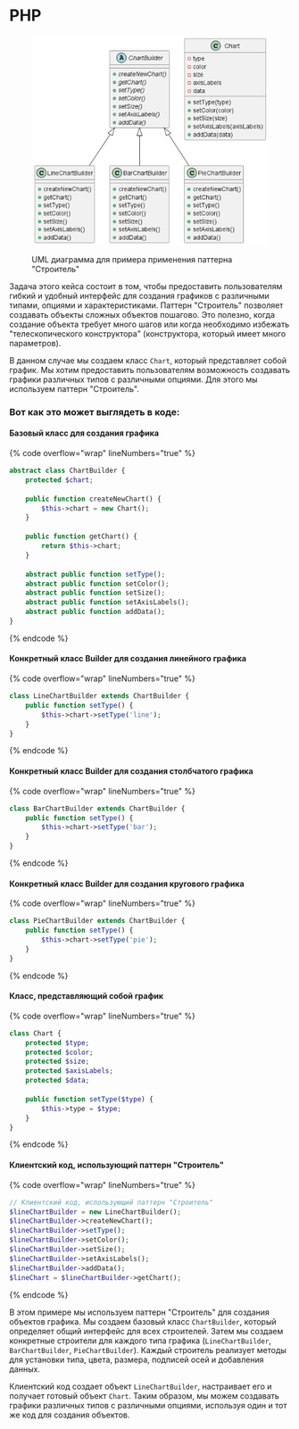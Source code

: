 # PHP

<figure><img src="../../../../../.gitbook/assets/image (3) (1) (1).png" alt=""><figcaption><p>UML диаграмма для примера применения паттерна "Строитель"</p></figcaption></figure>

Задача этого кейса состоит в том, чтобы предоставить пользователям гибкий и удобный интерфейс для создания графиков с различными типами, опциями и характеристиками. Паттерн "Строитель" позволяет создавать объекты сложных объектов пошагово. Это полезно, когда создание объекта требует много шагов или когда необходимо избежать "телескопического конструктора" (конструктора, который имеет много параметров).

В данном случае мы создаем класс `Chart`, который представляет собой график. Мы хотим предоставить пользователям возможность создавать графики различных типов с различными опциями. Для этого мы используем паттерн "Строитель".

### Вот как это может выглядеть в коде:&#x20;

#### Базовый класс для создания графика

{% code overflow="wrap" lineNumbers="true" %}
```php
abstract class ChartBuilder {
    protected $chart;

    public function createNewChart() {
        $this->chart = new Chart();
    }

    public function getChart() {
        return $this->chart;
    }

    abstract public function setType();
    abstract public function setColor();
    abstract public function setSize();
    abstract public function setAxisLabels();
    abstract public function addData();
}
```
{% endcode %}

#### Конкретный класс Builder для создания линейного графика

{% code overflow="wrap" lineNumbers="true" %}
```php
class LineChartBuilder extends ChartBuilder {
    public function setType() {
        $this->chart->setType('line');
    }
}
```
{% endcode %}

#### Конкретный класс Builder для создания столбчатого графика

{% code overflow="wrap" lineNumbers="true" %}
```php
class BarChartBuilder extends ChartBuilder {
    public function setType() {
        $this->chart->setType('bar');
    }
}
```
{% endcode %}

#### Конкретный класс Builder для создания кругового графика

{% code overflow="wrap" lineNumbers="true" %}
```php
class PieChartBuilder extends ChartBuilder {
    public function setType() {
        $this->chart->setType('pie');
    }
}
```
{% endcode %}

#### Класс, представляющий собой график

{% code overflow="wrap" lineNumbers="true" %}
```php
class Chart {
    protected $type;
    protected $color;
    protected $size;
    protected $axisLabels;
    protected $data;

    public function setType($type) {
        $this->type = $type;
    }
}
```
{% endcode %}

#### Клиентский код, использующий паттерн "Строитель"

{% code overflow="wrap" lineNumbers="true" %}
```php
// Клиентский код, использующий паттерн "Строитель"
$lineChartBuilder = new LineChartBuilder();
$lineChartBuilder->createNewChart();
$lineChartBuilder->setType();
$lineChartBuilder->setColor();
$lineChartBuilder->setSize();
$lineChartBuilder->setAxisLabels();
$lineChartBuilder->addData();
$lineChart = $lineChartBuilder->getChart();
```
{% endcode %}

В этом примере мы используем паттерн "Строитель" для создания объектов графика. Мы создаем базовый класс `ChartBuilder`, который определяет общий интерфейс для всех строителей. Затем мы создаем конкретные строители для каждого типа графика (`LineChartBuilder`, `BarChartBuilder`, `PieChartBuilder`). Каждый строитель реализует методы для установки типа, цвета, размера, подписей осей и добавления данных.

Клиентский код создает объект `LineChartBuilder`, настраивает его и получает готовый объект `Chart`. Таким образом, мы можем создавать графики различных типов с различными опциями, используя один и тот же код для создания объектов.
